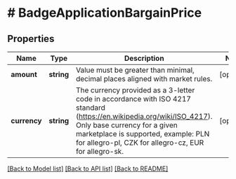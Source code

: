 # # BadgeApplicationBargainPrice

## Properties

Name | Type | Description | Notes
------------ | ------------- | ------------- | -------------
**amount** | **string** | Value must be greater than minimal, decimal places aligned with market rules. | [optional]
**currency** | **string** | The currency provided as a 3-letter code in accordance with ISO 4217 standard (https://en.wikipedia.org/wiki/ISO_4217). Only base currency for a given marketplace is supported, example: PLN for allegro-pl, CZK for allegro-cz, EUR for allegro-sk. | [optional]

[[Back to Model list]](../../README.md#models) [[Back to API list]](../../README.md#endpoints) [[Back to README]](../../README.md)

